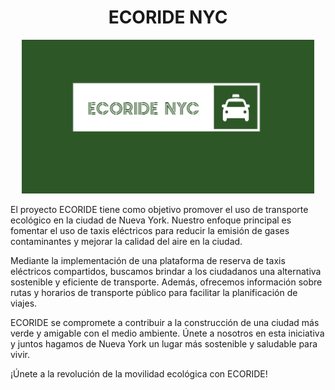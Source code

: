 # <h1 align="center">ECORIDE NYC</h1>

<p align="center">
  <img src="./imagenes/ECORIDENYC.png" alt="Logo ECORIDE_NYC">
</p>



El proyecto ECORIDE tiene como objetivo promover el uso de transporte ecológico en la ciudad de Nueva York. Nuestro enfoque principal es fomentar el uso de taxis eléctricos para reducir la emisión de gases contaminantes y mejorar la calidad del aire en la ciudad.

Mediante la implementación de una plataforma de reserva de taxis eléctricos compartidos, buscamos brindar a los ciudadanos una alternativa sostenible y eficiente de transporte. Además, ofrecemos información sobre rutas y horarios de transporte público para facilitar la planificación de viajes.

ECORIDE se compromete a contribuir a la construcción de una ciudad más verde y amigable con el medio ambiente. Únete a nosotros en esta iniciativa y juntos hagamos de Nueva York un lugar más sostenible y saludable para vivir.

¡Únete a la revolución de la movilidad ecológica con ECORIDE!
